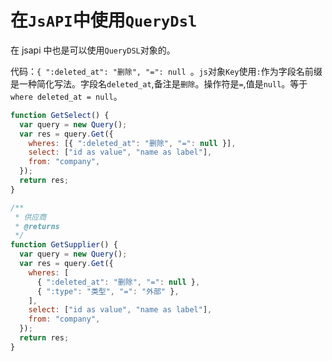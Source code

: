 # 在`JsAPI`中使用`QueryDsl`

在 jsapi 中也是可以使用`QueryDSL`对象的。

代码：`{ ":deleted_at": "删除", "=": null `。`js`对象`Key`使用`:`作为字段名前缀是一种简化写法。字段名`deleted_at`,备注是`删除`。操作符是`=`,值是`null`。等于`where deleted_at = null`。

```js
function GetSelect() {
  var query = new Query();
  var res = query.Get({
    wheres: [{ ":deleted_at": "删除", "=": null }],
    select: ["id as value", "name as label"],
    from: "company",
  });
  return res;
}

/**
 * 供应商
 * @returns
 */
function GetSupplier() {
  var query = new Query();
  var res = query.Get({
    wheres: [
      { ":deleted_at": "删除", "=": null },
      { ":type": "类型", "=": "外部" },
    ],
    select: ["id as value", "name as label"],
    from: "company",
  });
  return res;
}
```
